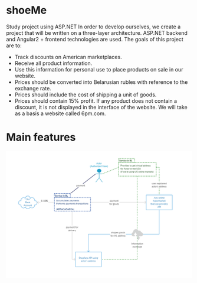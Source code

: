 # shoeMe
Study project using ASP.NET
In order to develop ourselves, we create a project that will be written on a three-layer architecture. ASP.NET backend and Angular2 + frontend technologies are used. The goals of this project are to:
+ Track discounts on American marketplaces.
+ Receive all product information.
+ Use this information for personal use to place products on sale in our website.
+ Prices should be converted into Belarusian rubles with reference to the exchange rate.
+ Prices should include the cost of shipping a unit of goods.
+ Prices should contain 15% profit.
If any product does not contain a discount, it is not displayed in the interface of the website.
We will take as a basis a website called 6pm.com.

# Main features
![Delivery Scheme](https://raw.githubusercontent.com/badJaguar/shoeMe/master/Screenshot_2.png)
  
  
